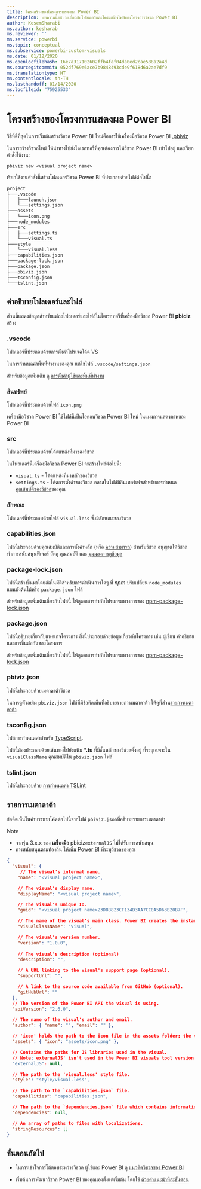 ```yaml
---
title: โครงสร้างของโครงการแสดงผล Power BI
description: บทความนี้อธิบายเกี่ยวกับโฟลเดอร์และโครงสร้างไฟล์ของโครงการวิชวล Power BI
author: KesemSharabi
ms.author: kesharab
ms.reviewer: ''
ms.service: powerbi
ms.topic: conceptual
ms.subservice: powerbi-custom-visuals
ms.date: 01/12/2020
ms.openlocfilehash: 16e7a317102602ffb4faf04da0ed2cae588a2a4d
ms.sourcegitcommit: 052df769e6ace7b9848493cde9f618d6a2ae7df9
ms.translationtype: HT
ms.contentlocale: th-TH
ms.lasthandoff: 01/14/2020
ms.locfileid: "75925533"
---
```

# <a name="power-bi-visual-project-structure"></a>โครงสร้างของโครงการแสดงผล Power BI

วิธีที่ดีที่สุดในการเริ่มต้นสร้างวิชวล Power BI ใหม่คือการใช้เครื่องมือวิชวล Power BI [.pbiviz](https://www.npmjs.com/package/powerbi-visuals-tools)

ในการสร้างวิชวลใหม่ ให้นำทางไปยังไดเรกทอรีที่คุณต้องการให้วิชวล Power BI เข้าไปอยู่ และเรียกคำสั่งใช้งาน:

`pbiviz new <visual project name>`

เรียกใช้งานคำสั่งนี้สร้างโฟลเดอร์วิชวล Power BI ที่ประกอบด้วยไฟล์ต่อไปนี้:

```markdown
project
├───.vscode
│   ├───launch.json
│   └───settings.json
├───assets
│   └───icon.png
├───node_modules
├───src
│   ├───settings.ts
│   └───visual.ts
├───style
│   └───visual.less
├───capabilities.json
├───package-lock.json
├───package.json
├───pbiviz.json
├───tsconfig.json
└───tslint.json
```

## <a name="folder-and-file-description"></a>คำอธิบายโฟลเดอร์และไฟล์

ส่วนนี้แสดงข้อมูลสำหรับแต่ละโฟลเดอร์และไฟล์ในไดเรกทอรีที่เครื่องมือวิชวล Power BI  **pbiciz** สร้าง  

### <a name="vscode"></a>.vscode

โฟลเดอร์นี้ประกอบด้วยการตั้งค่าโปรเจคโค้ด VS

ในการกำหนดค่าพื้นที่ทำงานของคุณ แก้ไขไฟล์ `.vscode/settings.json`

สำหรับข้อมูลเพิ่มเติม ดู [การตั้งค่าผู้ใช้และพื้นที่ทำงาน](https://code.visualstudio.com/docs/getstarted/settings)

### <a name="assets"></a>สินทรัพย์

โฟลเดอร์นี้ประกอบด้วยไฟล์ `icon.png`

เครื่องมือวิชวล Power BI ใช้ไฟล์นี้เป็นไอคอนวิชวล Power BI ใหม่ ในแผงการแสดงภาพของ Power BI

<!--- ![Visualization pane](./media/visualization-pane-analytics-tab.png) --->

### <a name="src"></a>src

โฟลเดอร์นี้ประกอบด้วยโค้ดแหล่งที่มาของวิชวล

ในโฟลเดอร์นี้เครื่องมือวิชวล Power BI จะสร้างไฟล์ต่อไปนี้:
* `visual.ts` - โค้ดแหล่งที่มาหลักของวิชวล
* `settings.ts` - โค้ดการตั้งค่าของวิชวล คลาสในไฟล์มีอินเทอร์เฟซสำหรับการกำหนด [คุณสมบัติของวิชวล](./objects-properties.md#properties)ของคุณ

### <a name="style"></a>ลักษณะ

โฟลเดอร์นี้ประกอบด้วยไฟล์ `visual.less` ซึ่งมีลักษณะของวิชวล

### <a name="capabilitiesjson"></a>capabilities.json

ไฟล์นี้ประกอบด้วยคุณสมบัติและการตั้งค่าหลัก (หรือ [ความสามารถ](./capabilities.md)) สำหรับวิชวล อนุญาตให้วิชวลทำการสนับสนุนฟีเจอร์ วัตถุ คุณสมบัติ และ [มุมมองการดูข้อมูล](./dataview-mappings.md)

### <a name="package-lockjson"></a>package-lock.json

ไฟล์นี้สร้างขึ้นมาโดยอัตโนมัติสำหรับการดำเนินการใดๆ ที่ *npm* ปรับเปลี่ยน `node_modules` แผนผังต้นไม้หรือ `package.json` ไฟล์

สำหรับข้อมูลเพิ่มเติมเกี่ยวกับไฟล์นี้ ให้ดูเอกสารกำกับโปรแกรมทางการของ [npm-package-lock.json](https://docs.npmjs.com/files/package-lock.json)

### <a name="packagejson"></a>package.json

ไฟล์นี้อธิบายเกี่ยวกับแพคเกจโครงการ สิ่งนี้ประกอบด้วยข้อมูลเกี่ยวกับโครงการ เช่น ผู้เขียน คำอธิบายและการขึ้นต่อกันของโครงการ

สำหรับข้อมูลเพิ่มเติมเกี่ยวกับไฟล์นี้ ให้ดูเอกสารกำกับโปรแกรมทางการของ [npm-package-lock.json](https://docs.npmjs.com/files/package.json.html)

### <a name="pbivizjson"></a>pbiviz.json

ไฟล์นี้ประกอบด้วยเมตาดาต้าวิชวล

ในการดูตัวอย่าง `pbiviz.json` ไฟล์ที่มีข้อคิดเห็นที่อธิบายรายการเมตาดาต้า ให้ดูที่ส่วน[รายการเมตาดาต้า](#metadata-entries)

### <a name="tsconfigjson"></a>tsconfig.json

ไฟล์การกำหนดค่าสำหรับ [TypeScript](https://www.typescriptlang.org/docs/handbook/tsconfig-json.html).

ไฟล์นี้ต้องประกอบด้วยเส้นทางไปยังแฟ้ม **\*.ts** ที่มีชั้นหลักของวิชวลตั้งอยู่ ที่ระบุเฉพาะใน `visualClassName` คุณสมบัติใน `pbiviz.json` ไฟล์

### <a name="tslintjson"></a>tslint.json

ไฟล์นี้ประกอบด้วย [การกำหนดค่า TSLint](https://palantir.github.io/tslint/usage/configuration/)

## <a name="metadata-entries"></a>รายการเมตาดาต้า

ข้อคิดเห็นในคำบรรยายโค้ดต่อไปนี้จากไฟล์ `pbiviz.json`ที่อธิบายรายการเมตาดาต้า

> [!NOTE]
> * จากรุ่น 3.x.x ของ **เครื่องมือ** pbiciz`externalJS` ไม่ได้รับการสนับสนุน
> * การสนับสนุนตามท้องถิ่น [ให้เพิ่ม Power BI ที่ระบุวิชวลของคุณ](./localization.md)

```json
{
  "visual": {
     // The visual's internal name.
    "name": "<visual project name>",

    // The visual's display name.
    "displayName": "<visual project name>",

    // The visual's unique ID.
    "guid": "<visual project name>23D8B823CF134D3AA7CC0A5D63B20B7F",

    // The name of the visual's main class. Power BI creates the instance of this class to start using the visual in a Power BI report.
    "visualClassName": "Visual",

    // The visual's version number.
    "version": "1.0.0",
    
    // The visual's description (optional)
    "description": "",

    // A URL linking to the visual's support page (optional).
    "supportUrl": "",

    // A link to the source code available from GitHub (optional).
    "gitHubUrl": ""
  },
  // The version of the Power BI API the visual is using.
  "apiVersion": "2.6.0",

  // The name of the visual's author and email.
  "author": { "name": "", "email": "" },

  // 'icon' holds the path to the icon file in the assets folder; the visual's display icon.
  "assets": { "icon": "assets/icon.png" },

  // Contains the paths for JS libraries used in the visual.
  // Note: externalJS' isn't used in the Power BI visuals tool version 3.x.x or higher.
  "externalJS": null,

  // The path to the 'visual.less' style file.
  "style": "style/visual.less",

  // The path to the `capabilities.json` file.
  "capabilities": "capabilities.json",

  // The path to the `dependencies.json` file which contains information about R packages used in R based visuals.
  "dependencies": null,

  // An array of paths to files with localizations.
  "stringResources": []
}
```

## <a name="next-steps"></a>ขั้นตอนถัดไป

* ในการเข้าใจการโต้ตอบระหว่างวิชวล ผู้ใช้และ Power BI ดู [แนวคิดวิชวลของ Power BI](./power-bi-visuals-concept.md)

* เริ่มต้นการพัฒนาวิชวล Power BI ของคุณเองตั้งแต่เริ่มต้น โดยใช้ [ด้วยคำแนะนำทีละขั้นตอน](./custom-visual-develop-tutorial.md)
